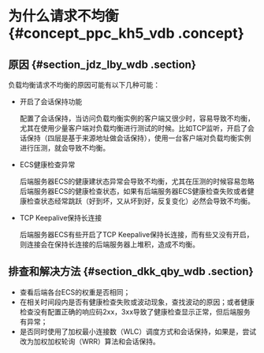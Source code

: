 # 为什么请求不均衡 {#concept_ppc_kh5_vdb .concept}

## 原因 {#section_jdz_lby_wdb .section}

负载均衡请求不均衡的原因可能有以下几种可能：

-   开启了会话保持功能

    配置了会话保持，当访问负载均衡实例的客户端又很少时，容易导致不均衡，尤其在使用少量客户端对负载均衡进行测试的时候。比如TCP监听，开启了会话保持（四层是基于来源地址做会话保持），使用一台客户端对负载均衡实例进行压测，就会导致不均衡。

-   ECS健康检查异常

    后端服务器ECS的健康建状态异常会导致不均衡，尤其在压测的时候容易忽略后端服务器ECS的健康检查状态，如果有后端服务器ECS健康检查失败或者健康检查状态经常跳跃（好到坏，又从坏到好，反复变化）必然会导致不均衡。

-   TCP Keepalive保持长连接

    后端服务器ECS有些开启了TCP Keepalive保持长连接，而有些又没有开启，则连接会在保持长连接的后端服务器上堆积，造成不均衡。


## 排查和解决方法 {#section_dkk_qby_wdb .section}

-   查看后端各台ECS的权重是否相同；
-   在相关时间段内是否有健康检查失败或波动现象，查找波动的原因；或者健康检查没有配置正确的响应码2xx，3xx导致了健康检查显示正常，但后端服务有异常；
-   是否同时使用了加权最小连接数（WLC）调度方式和会话保持，如果是，尝试改为加权加权轮询（WRR）算法和会话保持。

